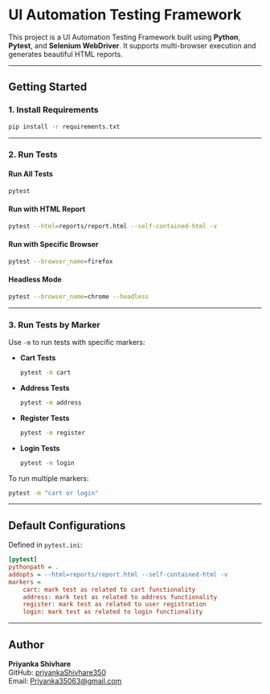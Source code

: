 # UI Automation Testing Framework 

This project is a UI Automation Testing Framework built using **Python**, **Pytest**, and **Selenium WebDriver**. It supports multi-browser execution and generates beautiful HTML reports.

---

## Getting Started

### 1. Install Requirements

```bash
pip install -r requirements.txt
```

---

### 2. Run Tests

####  Run All Tests
```bash
pytest
```

####  Run with HTML Report
```bash
pytest --html=reports/report.html --self-contained-html -v
```

####  Run with Specific Browser
```bash
pytest --browser_name=firefox
```

####  Headless Mode
```bash
pytest --browser_name=chrome --headless
```

---

### 3. Run Tests by Marker

Use `-m` to run tests with specific markers:

- **Cart Tests**
  ```bash
  pytest -m cart
  ```

- **Address Tests**
  ```bash
  pytest -m address
  ```

- **Register Tests**
  ```bash
  pytest -m register
  ```

- **Login Tests**
  ```bash
  pytest -m login
  ```

To run multiple markers:
```bash
pytest -m "cart or login"
```

---

## Default Configurations

Defined in `pytest.ini`:

```ini
[pytest]
pythonpath = .
addopts = --html=reports/report.html --self-contained-html -v
markers =
    cart: mark test as related to cart functionality
    address: mark test as related to address functionality
    register: mark test as related to user registration
    login: mark test as related to login functionality
```

---

##  Author

**Priyanka Shivhare**  
 GitHub: [priyankaShivhare350](https://github.com/priyankaShivhare350)  
 Email: Priyanka35063@gmail.com
